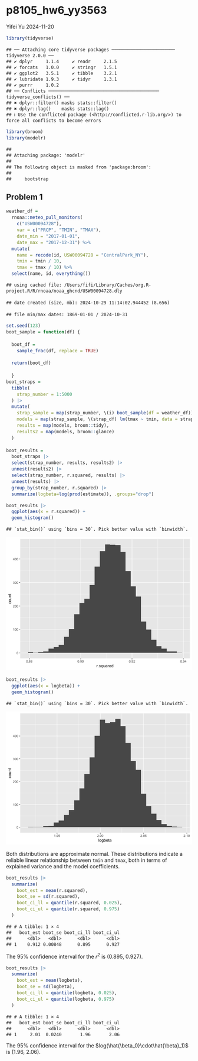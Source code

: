 p8105_hw6_yy3563
================
Yifei Yu
2024-11-20

``` r
library(tidyverse)
```

    ## ── Attaching core tidyverse packages ──────────────────────── tidyverse 2.0.0 ──
    ## ✔ dplyr     1.1.4     ✔ readr     2.1.5
    ## ✔ forcats   1.0.0     ✔ stringr   1.5.1
    ## ✔ ggplot2   3.5.1     ✔ tibble    3.2.1
    ## ✔ lubridate 1.9.3     ✔ tidyr     1.3.1
    ## ✔ purrr     1.0.2     
    ## ── Conflicts ────────────────────────────────────────── tidyverse_conflicts() ──
    ## ✖ dplyr::filter() masks stats::filter()
    ## ✖ dplyr::lag()    masks stats::lag()
    ## ℹ Use the conflicted package (<http://conflicted.r-lib.org/>) to force all conflicts to become errors

``` r
library(broom)
library(modelr)
```

    ## 
    ## Attaching package: 'modelr'
    ## 
    ## The following object is masked from 'package:broom':
    ## 
    ##     bootstrap

## Problem 1

``` r
weather_df = 
  rnoaa::meteo_pull_monitors(
    c("USW00094728"),
    var = c("PRCP", "TMIN", "TMAX"), 
    date_min = "2017-01-01",
    date_max = "2017-12-31") %>%
  mutate(
    name = recode(id, USW00094728 = "CentralPark_NY"),
    tmin = tmin / 10,
    tmax = tmax / 10) %>%
  select(name, id, everything())
```

    ## using cached file: /Users/fifi/Library/Caches/org.R-project.R/R/rnoaa/noaa_ghcnd/USW00094728.dly

    ## date created (size, mb): 2024-10-29 11:14:02.944452 (8.656)

    ## file min/max dates: 1869-01-01 / 2024-10-31

``` r
set.seed(123)
boot_sample = function(df) {
  
  boot_df = 
    sample_frac(df, replace = TRUE) 
  
  return(boot_df)
  
  }
boot_straps =
  tibble(
    strap_number = 1:5000
  ) |> 
  mutate(
    strap_sample = map(strap_number, \(i) boot_sample(df = weather_df)),
    models = map(strap_sample, \(strap_df) lm(tmax ~ tmin, data = strap_df)),
    results = map(models, broom::tidy),
    results2 = map(models, broom::glance)
  )

boot_results =
  boot_straps |> 
  select(strap_number, results, results2) |> 
  unnest(results2) |> 
  select(strap_number, r.squared, results) |> 
  unnest(results) |> 
  group_by(strap_number, r.squared) |> 
  summarize(logbeta=log(prod(estimate)), .groups="drop")
```

``` r
boot_results |> 
  ggplot(aes(x = r.squared)) + 
  geom_histogram()
```

    ## `stat_bin()` using `bins = 30`. Pick better value with `binwidth`.

![](p8105_hw6_yy3563_files/figure-gfm/unnamed-chunk-4-1.png)<!-- -->

``` r
boot_results |> 
  ggplot(aes(x = logbeta)) +
  geom_histogram()
```

    ## `stat_bin()` using `bins = 30`. Pick better value with `binwidth`.

![](p8105_hw6_yy3563_files/figure-gfm/unnamed-chunk-5-1.png)<!-- -->

Both distributions are approximate normal. These distributions indicate
a reliable linear relationship between `tmin` and `tmax`, both in terms
of explained variance and the model coefficients.

``` r
boot_results |> 
  summarize(
    boot_est = mean(r.squared),
    boot_se = sd(r.squared),
    boot_ci_ll = quantile(r.squared, 0.025),
    boot_ci_ul = quantile(r.squared, 0.975)
  )
```

    ## # A tibble: 1 × 4
    ##   boot_est boot_se boot_ci_ll boot_ci_ul
    ##      <dbl>   <dbl>      <dbl>      <dbl>
    ## 1    0.912 0.00848      0.895      0.927

The 95% confidence interval for the $r^2$ is (0.895, 0.927).

``` r
boot_results |> 
  summarize(
    boot_est = mean(logbeta),
    boot_se = sd(logbeta),
    boot_ci_ll = quantile(logbeta, 0.025),
    boot_ci_ul = quantile(logbeta, 0.975)
  )
```

    ## # A tibble: 1 × 4
    ##   boot_est boot_se boot_ci_ll boot_ci_ul
    ##      <dbl>   <dbl>      <dbl>      <dbl>
    ## 1     2.01  0.0240       1.96       2.06

The 95% confidence interval for the
$log(\hat{\beta_0}\cdot\hat{\beta}_1)$ is (1.96, 2.06).
